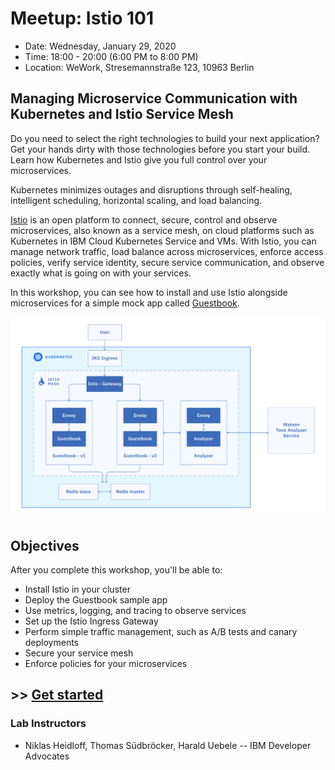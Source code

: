 # Meetup: Istio 101

- Date: Wednesday, January 29, 2020
- Time: 18:00 - 20:00 (6:00 PM to 8:00 PM)
- Location: WeWork, Stresemannstraße 123, 10963 Berlin

## Managing Microservice Communication with Kubernetes and Istio Service Mesh


Do you need to select the right technologies to build your next application? Get your hands dirty with those technologies before you start your build. Learn how Kubernetes and Istio give you full control over your microservices. 

Kubernetes minimizes outages and disruptions through self-healing, intelligent scheduling, horizontal scaling, and load balancing. 

[Istio](https://www.ibm.com/cloud/info/istio) is an open platform to connect, secure, control and observe microservices, also known as a service mesh, on cloud platforms such as Kubernetes in IBM Cloud Kubernetes Service and VMs. With Istio, you can manage network traffic, load balance across microservices, enforce access policies, verify service identity, secure service communication, and observe exactly what is going on with your services.

In this workshop, you can see how to install and use Istio alongside microservices for a simple mock app called [Guestbook](https://github.com/IBM/guestbook). 

![](workshop/README_images/istio3.jpg)

## Objectives
After you complete this workshop, you'll be able to:
- Install Istio in your cluster
- Deploy the Guestbook sample app
- Use metrics, logging, and tracing to observe services
- Set up the Istio Ingress Gateway
- Perform simple traffic management, such as A/B tests and canary deployments
- Secure your service mesh
- Enforce policies for your microservices


## >> [Get started](workshop/README.md)

### Lab Instructors

- Niklas Heidloff, Thomas Südbröcker, Harald Uebele -- IBM Developer Advocates

